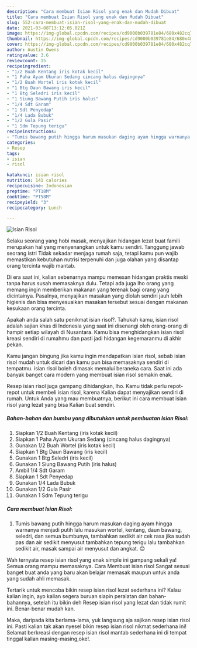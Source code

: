 ```yaml
---
description: "Cara membuat Isian Risol yang enak dan Mudah Dibuat"
title: "Cara membuat Isian Risol yang enak dan Mudah Dibuat"
slug: 552-cara-membuat-isian-risol-yang-enak-dan-mudah-dibuat
date: 2021-03-08T13:12:05.021Z
image: https://img-global.cpcdn.com/recipes/cd9000b039781e84/680x482cq70/isian-risol-foto-resep-utama.jpg
thumbnail: https://img-global.cpcdn.com/recipes/cd9000b039781e84/680x482cq70/isian-risol-foto-resep-utama.jpg
cover: https://img-global.cpcdn.com/recipes/cd9000b039781e84/680x482cq70/isian-risol-foto-resep-utama.jpg
author: Austin Owens
ratingvalue: 3.6
reviewcount: 15
recipeingredient:
- "1/2 Buah Kentang iris kotak kecil"
- "1 Paha Ayam Ukuran Sedang cincang halus dagingnya"
- "1/2 Buah Wortel iris kotak kecil"
- "1 Btg Daun Bawang iris kecil"
- "1 Btg Seledri iris kecil"
- "1 Siung Bawang Putih iris halus"
- "1/4 Sdt Garam"
- "1 Sdt Penyedap"
- "1/4 Lada Bubuk"
- "1/2 Gula Pasir"
- "1 Sdm Tepung terigu"
recipeinstructions:
- "Tumis bawang putih hingga harum masukan daging ayam hingga warnanya menjadi putih lalu masukan wortel, kentang, daun bawang, seledri, dan semua bumbunya, tambahkan sedikit air cek rasa jika sudah pas dan air sedikit menyusut tambahkan tepung terigu lalu tambahkan sedikit air, masak sampai air menyusut dan angkat. 😊"
categories:
- Resep
tags:
- isian
- risol

katakunci: isian risol 
nutrition: 141 calories
recipecuisine: Indonesian
preptime: "PT18M"
cooktime: "PT58M"
recipeyield: "3"
recipecategory: Lunch

---
```



![Isian Risol](https://img-global.cpcdn.com/recipes/cd9000b039781e84/680x482cq70/isian-risol-foto-resep-utama.jpg)

Selaku seorang yang hobi masak, menyajikan hidangan lezat buat famili merupakan hal yang menyenangkan untuk kamu sendiri. Tanggung jawab seorang istri Tidak sekadar menjaga rumah saja, tetapi kamu pun wajib memastikan kebutuhan nutrisi terpenuhi dan juga olahan yang disantap orang tercinta wajib mantab.

Di era  saat ini, kalian sebenarnya mampu memesan hidangan praktis meski tanpa harus susah memasaknya dulu. Tetapi ada juga lho orang yang memang ingin memberikan makanan yang terenak bagi orang yang dicintainya. Pasalnya, menyajikan masakan yang diolah sendiri jauh lebih higienis dan bisa menyesuaikan masakan tersebut sesuai dengan makanan kesukaan orang tercinta. 



Apakah anda salah satu penikmat isian risol?. Tahukah kamu, isian risol adalah sajian khas di Indonesia yang saat ini disenangi oleh orang-orang di hampir setiap wilayah di Nusantara. Kamu bisa menghidangkan isian risol kreasi sendiri di rumahmu dan pasti jadi hidangan kegemaranmu di akhir pekan.

Kamu jangan bingung jika kamu ingin mendapatkan isian risol, sebab isian risol mudah untuk dicari dan kamu pun bisa memasaknya sendiri di tempatmu. isian risol boleh dimasak memalui beraneka cara. Saat ini ada banyak banget cara modern yang membuat isian risol semakin enak.

Resep isian risol juga gampang dihidangkan, lho. Kamu tidak perlu repot-repot untuk membeli isian risol, karena Kalian dapat menyajikan sendiri di rumah. Untuk Anda yang mau membuatnya, berikut ini cara membuat isian risol yang lezat yang bisa Kalian buat sendiri.

<!--inarticleads1-->

##### Bahan-bahan dan bumbu yang dibutuhkan untuk pembuatan Isian Risol:

1. Siapkan 1/2 Buah Kentang (iris kotak kecil)
1. Siapkan 1 Paha Ayam Ukuran Sedang (cincang halus dagingnya)
1. Gunakan 1/2 Buah Wortel (iris kotak kecil)
1. Siapkan 1 Btg Daun Bawang (iris kecil)
1. Gunakan 1 Btg Seledri (iris kecil)
1. Gunakan 1 Siung Bawang Putih (iris halus)
1. Ambil 1/4 Sdt Garam
1. Siapkan 1 Sdt Penyedap
1. Gunakan 1/4 Lada Bubuk
1. Gunakan 1/2 Gula Pasir
1. Gunakan 1 Sdm Tepung terigu




<!--inarticleads2-->

##### Cara membuat Isian Risol:

1. Tumis bawang putih hingga harum masukan daging ayam hingga warnanya menjadi putih lalu masukan wortel, kentang, daun bawang, seledri, dan semua bumbunya, tambahkan sedikit air cek rasa jika sudah pas dan air sedikit menyusut tambahkan tepung terigu lalu tambahkan sedikit air, masak sampai air menyusut dan angkat. 😊




Wah ternyata resep isian risol yang enak simple ini gampang sekali ya! Semua orang mampu memasaknya. Cara Membuat isian risol Sangat sesuai banget buat anda yang baru akan belajar memasak maupun untuk anda yang sudah ahli memasak.

Tertarik untuk mencoba bikin resep isian risol lezat sederhana ini? Kalau kalian ingin, ayo kalian segera buruan siapin peralatan dan bahan-bahannya, setelah itu bikin deh Resep isian risol yang lezat dan tidak rumit ini. Benar-benar mudah kan. 

Maka, daripada kita berlama-lama, yuk langsung aja sajikan resep isian risol ini. Pasti kalian tak akan nyesel bikin resep isian risol nikmat sederhana ini! Selamat berkreasi dengan resep isian risol mantab sederhana ini di tempat tinggal kalian masing-masing,oke!.


